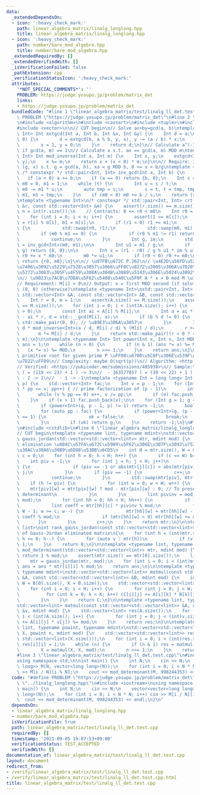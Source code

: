 ```yaml
---
data:
  _extendedDependsOn:
  - icon: ':heavy_check_mark:'
    path: linear_algebra_matrix/linalg_longlong.hpp
    title: linear_algebra_matrix/linalg_longlong.hpp
  - icon: ':heavy_check_mark:'
    path: number/bare_mod_algebra.hpp
    title: number/bare_mod_algebra.hpp
  _extendedRequiredBy: []
  _extendedVerifiedWith: []
  _isVerificationFailed: false
  _pathExtension: cpp
  _verificationStatusIcon: ':heavy_check_mark:'
  attributes:
    '*NOT_SPECIAL_COMMENTS*': ''
    PROBLEM: https://judge.yosupo.jp/problem/matrix_det
    links:
    - https://judge.yosupo.jp/problem/matrix_det
  bundledCode: "#line 1 \"linear_algebra_matrix/test/linalg_ll_det.test.cpp\"\n#define\
    \ PROBLEM \"https://judge.yosupo.jp/problem/matrix_det\"\n#line 2 \"number/bare_mod_algebra.hpp\"\
    \n#include <algorithm>\n#include <cassert>\n#include <tuple>\n#include <utility>\n\
    #include <vector>\n\n// CUT begin\n// Solve ax+by=gcd(a, b)\ntemplate <typename\
    \ Int> Int extgcd(Int a, Int b, Int &x, Int &y) {\n    Int d = a;\n    if (b !=\
    \ 0) {\n        d = extgcd(b, a % b, y, x), y -= (a / b) * x;\n    } else {\n\
    \        x = 1, y = 0;\n    }\n    return d;\n}\n// Calculate a^(-1) (MOD m) s\
    \ if gcd(a, m) == 1\n// Calculate x s.t. ax == gcd(a, m) MOD m\ntemplate <typename\
    \ Int> Int mod_inverse(Int a, Int m) {\n    Int x, y;\n    extgcd<Int>(a, m, x,\
    \ y);\n    x %= m;\n    return x + (x < 0) * m;\n}\n\n// Require: 1 <= b\n// return:\
    \ (g, x) s.t. g = gcd(a, b), xa = g MOD b, 0 <= x < b/g\ntemplate <typename Int>\
    \ /* constexpr */ std::pair<Int, Int> inv_gcd(Int a, Int b) {\n    a %= b;\n \
    \   if (a < 0) a += b;\n    if (a == 0) return {b, 0};\n    Int s = b, t = a,\
    \ m0 = 0, m1 = 1;\n    while (t) {\n        Int u = s / t;\n        s -= t * u,\
    \ m0 -= m1 * u;\n        auto tmp = s;\n        s = t, t = tmp, tmp = m0, m0 =\
    \ m1, m1 = tmp;\n    }\n    if (m0 < 0) m0 += b / s;\n    return {s, m0};\n}\n\
    \ntemplate <typename Int>\n/* constexpr */ std::pair<Int, Int> crt(const std::vector<Int>\
    \ &r, const std::vector<Int> &m) {\n    assert(r.size() == m.size());\n    int\
    \ n = int(r.size());\n    // Contracts: 0 <= r0 < m0\n    Int r0 = 0, m0 = 1;\n\
    \    for (int i = 0; i < n; i++) {\n        assert(1 <= m[i]);\n        Int r1\
    \ = r[i] % m[i], m1 = m[i];\n        if (r1 < 0) r1 += m1;\n        if (m0 < m1)\
    \ {\n            std::swap(r0, r1);\n            std::swap(m0, m1);\n        }\n\
    \        if (m0 % m1 == 0) {\n            if (r0 % m1 != r1) return {0, 0};\n\
    \            continue;\n        }\n        Int g, im;\n        std::tie(g, im)\
    \ = inv_gcd<Int>(m0, m1);\n\n        Int u1 = m1 / g;\n        if ((r1 - r0) %\
    \ g) return {0, 0};\n\n        Int x = (r1 - r0) / g % u1 * im % u1;\n       \
    \ r0 += x * m0;\n        m0 *= u1;\n        if (r0 < 0) r0 += m0;\n    }\n   \
    \ return {r0, m0};\n}\n\n// \u87FB\u672C P.262\n// \u4E2D\u56FD\u5270\u4F59\u5B9A\
    \u7406\u3092\u5229\u7528\u3057\u3066\uFF0C\u8272\u3005\u306A\u7D20\u6570\u3067\
    \u5272\u3063\u305F\u4F59\u308A\u304B\u3089\u5143\u306E\u5024\u3092\u5FA9\u5143\
    \n// \u9023\u7ACB\u7DDA\u5F62\u5408\u540C\u5F0F A * x = B mod M \u306E\u89E3\n\
    // Requirement: M[i] > 0\n// Output: x = first MOD second (if solution exists),\
    \ (0, 0) (otherwise)\ntemplate <typename Int>\nstd::pair<Int, Int> linear_congruence(const\
    \ std::vector<Int> &A, const std::vector<Int> &B, const std::vector<Int> &M) {\n\
    \    Int r = 0, m = 1;\n    assert(A.size() == M.size());\n    assert(B.size()\
    \ == M.size());\n    for (int i = 0; i < (int)A.size(); i++) {\n        assert(M[i]\
    \ > 0);\n        const Int ai = A[i] % M[i];\n        Int a = ai * m, b = B[i]\
    \ - ai * r, d = std::__gcd(M[i], a);\n        if (b % d != 0) {\n            return\
    \ std::make_pair(0, 0); // \u89E3\u306A\u3057\n        }\n        Int t = b /\
    \ d * mod_inverse<Int>(a / d, M[i] / d) % (M[i] / d);\n        r += m * t;\n \
    \       m *= M[i] / d;\n    }\n    return std::make_pair((r < 0 ? r + m : r),\
    \ m);\n}\n\ntemplate <typename Int> Int power(Int x, Int n, Int MOD) {\n    Int\
    \ ans = 1;\n    while (n > 0) {\n        if (n & 1) (ans *= x) %= MOD;\n     \
    \   (x *= x) %= MOD;\n        n >>= 1;\n    }\n    return ans;\n}\n\n// Find smallest\
    \ primitive root for given prime P \uFF08\u6700\u5C0F\u306E\u539F\u59CB\u6839\u63A2\
    \u7D22\uFF09\n// Complexity: maybe O(sqrt(p))\n// Algorithm: <http://kirika-comp.hatenablog.com/entry/2018/03/12/210446>\n\
    // Verified: <https://yukicoder.me/submissions/405938>\n// Sample:\n//  - 998244353\
    \ ( = (119 << 23) + 1 ) -> 3\n//  - 163577857 ( = (39 << 22) + 1 ) -> 23\n// \
    \ - 2 -> 1\n//  - 1 -> -1\ntemplate <typename Int = long long> Int find_smallest_primitive_root(Int\
    \ p) {\n    std::vector<Int> fac;\n    Int v = p - 1;\n    for (Int pp = 2; pp\
    \ * pp <= v; pp++) { // prime factorization of (p - 1)\n        int e = 0;\n \
    \       while (v % pp == 0) e++, v /= pp;\n        if (e) fac.push_back(pp);\n\
    \    }\n    if (v > 1) fac.push_back(v);\n\n    for (Int g = 1; g < p; g++) {\n\
    \        if (power<Int>(g, p - 1, p) != 1) return -1;\n        bool ok = true;\n\
    \        for (auto pp : fac) {\n            if (power<Int>(g, (p - 1) / pp, p)\
    \ == 1) {\n                ok = false;\n                break;\n            }\n\
    \        }\n        if (ok) return g;\n    }\n    return -1;\n}\n#line 4 \"linear_algebra_matrix/linalg_longlong.hpp\"\
    \n#include <cstdlib>\n#line 6 \"linear_algebra_matrix/linalg_longlong.hpp\"\n\n\
    // CUT begin\ntemplate <typename lint, typename mdint>\nstd::vector<std::vector<lint>>\
    \ gauss_jordan(std::vector<std::vector<lint>> mtr, mdint mod) {\n    // Gauss-Jordan\
    \ elimination \u884C\u57FA\u672C\u5909\u5F62\u306E\u307F\u3092\u7528\u3044\u308B\
    \u30AC\u30A6\u30B9\u6D88\u53BB\u6CD5\n    int H = mtr.size(), W = mtr[0].size(),\
    \ c = 0;\n    for (int h = 0; h < H; h++) {\n        if (c == W) break;\n    \
    \    int piv = -1;\n        for (int j = h; j < H; j++)\n            if (mtr[j][c])\
    \ {\n                if (piv == -1 or abs(mtr[j][c]) > abs(mtr[piv][c])) piv =\
    \ j;\n            }\n        if (piv == -1) {\n            c++;\n            h--;\n\
    \            continue;\n        }\n        std::swap(mtr[piv], mtr[h]);\n    \
    \    if (h != piv) {\n            for (int w = 0; w < W; w++) {\n            \
    \    mtr[piv][w] = mtr[piv][w] ? mod - mtr[piv][w] : 0; // To preserve sign of\
    \ determinant\n            }\n        }\n        lint pivinv = mod_inverse<lint>(mtr[h][c],\
    \ mod);\n        for (int hh = 0; hh < H; hh++) {\n            if (hh == h) continue;\n\
    \            lint coeff = mtr[hh][c] * pivinv % mod;\n            for (int w =\
    \ W - 1; w >= c; w--) {\n                mtr[hh][w] = mtr[hh][w] - mtr[h][w] *\
    \ coeff % mod;\n                if (mtr[hh][w] < 0) mtr[hh][w] += mod;\n     \
    \       }\n        }\n        c++;\n    }\n    return mtr;\n}\n\ntemplate <typename\
    \ lint>\nint rank_gauss_jordan(const std::vector<std::vector<lint>> &mtr) // Rank\
    \ of Gauss-Jordan eliminated matrix\n{\n    for (int h = (int)mtr.size() - 1;\
    \ h >= 0; h--) {\n        for (auto v : mtr[h])\n            if (v) return h +\
    \ 1;\n    }\n    return 0;\n}\n\ntemplate <typename lint, typename mdint> lint\
    \ mod_determinant(std::vector<std::vector<lint>> mtr, mdint mod) {\n    if (mtr.empty())\
    \ return 1 % mod;\n    assert(mtr.size() == mtr[0].size());\n    lint ans = 1;\n\
    \    mtr = gauss_jordan(mtr, mod);\n    for (int i = 0; i < (int)mtr.size(); i++)\
    \ ans = ans * mtr[i][i] % mod;\n    return ans;\n}\n\ntemplate <typename lint,\
    \ typename mdint>\nstd::vector<std::vector<lint>> matmul(const std::vector<std::vector<lint>>\
    \ &A, const std::vector<std::vector<lint>> &B, mdint mod) {\n    int H = A.size(),\
    \ W = B[0].size(), K = B.size();\n    std::vector<std::vector<lint>> C(H, std::vector<lint>(W));\n\
    \    for (int i = 0; i < H; i++) {\n        for (int j = 0; j < W; j++) {\n  \
    \          for (int k = 0; k < K; k++) (C[i][j] += A[i][k] * B[k][j]) %= mod;\n\
    \        }\n    }\n    return C;\n}\n\ntemplate <typename lint, typename mdint>\n\
    std::vector<lint> matmul(const std::vector<std::vector<lint>> &A, const std::vector<lint>\
    \ &v, mdint mod) {\n    std::vector<lint> res(A.size());\n    for (int i = 0;\
    \ i < (int)A.size(); i++) {\n        for (int j = 0; j < (int)v.size(); j++) (res[i]\
    \ += A[i][j] * v[j]) %= mod;\n    }\n    return res;\n}\n\ntemplate <typename\
    \ lint, typename powint, typename mdint>\nstd::vector<std::vector<lint>> matpower(std::vector<std::vector<lint>>\
    \ X, powint n, mdint mod) {\n    std::vector<std::vector<lint>> res(X.size(),\
    \ std::vector<lint>(X.size()));\n    for (int i = 0; i < (int)res.size(); i++)\
    \ res[i][i] = 1;\n    while (n) {\n        if (n & 1) res = matmul(res, X, mod);\n\
    \        X = matmul(X, X, mod);\n        n >>= 1;\n    }\n    return res;\n}\n\
    #line 3 \"linear_algebra_matrix/test/linalg_ll_det.test.cpp\"\n#include <iostream>\n\
    using namespace std;\n\nint main() {\n    int N;\n    cin >> N;\n    vector<vector<long\
    \ long>> M(N, vector<long long>(N));\n    for (int i = 0; i < N * N; i++) cin\
    \ >> M[i / N][i % N];\n    cout << mod_determinant(M, 998244353) << endl;\n}\n"
  code: "#define PROBLEM \"https://judge.yosupo.jp/problem/matrix_det\"\n#include\
    \ \"../linalg_longlong.hpp\"\n#include <iostream>\nusing namespace std;\n\nint\
    \ main() {\n    int N;\n    cin >> N;\n    vector<vector<long long>> M(N, vector<long\
    \ long>(N));\n    for (int i = 0; i < N * N; i++) cin >> M[i / N][i % N];\n  \
    \  cout << mod_determinant(M, 998244353) << endl;\n}\n"
  dependsOn:
  - linear_algebra_matrix/linalg_longlong.hpp
  - number/bare_mod_algebra.hpp
  isVerificationFile: true
  path: linear_algebra_matrix/test/linalg_ll_det.test.cpp
  requiredBy: []
  timestamp: '2021-09-05 19:07:53+09:00'
  verificationStatus: TEST_ACCEPTED
  verifiedWith: []
documentation_of: linear_algebra_matrix/test/linalg_ll_det.test.cpp
layout: document
redirect_from:
- /verify/linear_algebra_matrix/test/linalg_ll_det.test.cpp
- /verify/linear_algebra_matrix/test/linalg_ll_det.test.cpp.html
title: linear_algebra_matrix/test/linalg_ll_det.test.cpp
---
```

